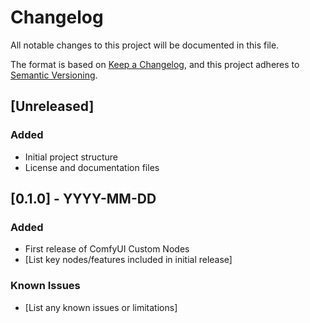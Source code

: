 # Changelog

All notable changes to this project will be documented in this file.

The format is based on [Keep a Changelog](https://keepachangelog.com/en/1.0.0/),
and this project adheres to [Semantic Versioning](https://semver.org/spec/v2.0.0.html).

## [Unreleased]

### Added
- Initial project structure
- License and documentation files

## [0.1.0] - YYYY-MM-DD

### Added
- First release of ComfyUI Custom Nodes
- [List key nodes/features included in initial release]

### Known Issues
- [List any known issues or limitations]
